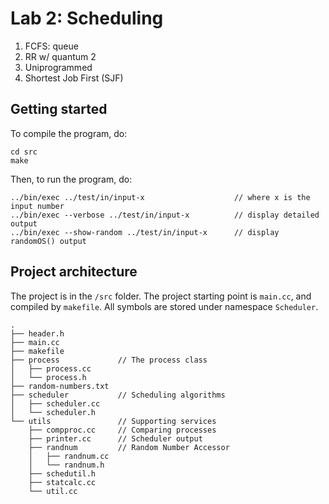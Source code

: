 # Lab 2: Scheduling 

1. FCFS: queue
2. RR w/ quantum 2
3. Uniprogrammed 
4. Shortest Job First (SJF) 

## Getting started

To compile the program, do:
```
cd src
make
```
Then, to run the program, do:
```
../bin/exec ../test/in/input-x                    // where x is the input number
../bin/exec --verbose ../test/in/input-x          // display detailed output
../bin/exec --show-random ../test/in/input-x      // display randomOS() output
```

## Project architecture

The project is in the `/src` folder. The project starting point is `main.cc`, and compiled by `makefile`. All symbols are stored under namespace `Scheduler`. 

```
.
├── header.h
├── main.cc
├── makefile
├── process             // The process class
│   ├── process.cc
│   └── process.h
├── random-numbers.txt
├── scheduler           // Scheduling algorithms
│   ├── scheduler.cc
│   └── scheduler.h
└── utils               // Supporting services
    ├── compproc.cc     // Comparing processes
    ├── printer.cc      // Scheduler output
    ├── randnum         // Random Number Accessor
    │   ├── randnum.cc
    │   └── randnum.h
    ├── schedutil.h
    ├── statcalc.cc     
    └── util.cc
```
